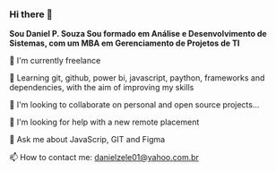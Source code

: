 ### Hi there 👋

**Sou Daniel P. Souza Sou formado em Análise e Desenvolvimento de Sistemas, com um MBA em Gerenciamento de Projetos de TI** 

 🔭 I'm currently freelance
 
 🌱 Learning git, github, power bi, javascript, paython, frameworks and dependencies, with the aim of improving my skills
 
 👯 I'm looking to collaborate on personal and open source projects...

 🤔 I'm looking for help with a new remote placement
 
 💬 Ask me about JavaScrip, GIT and Figma
 
 📫 How to contact me: danielzele01@yahoo.com.br
